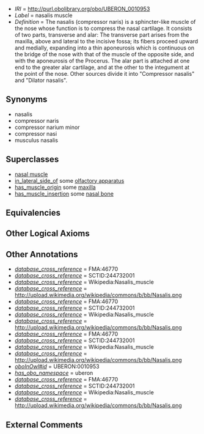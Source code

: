  * *IRI* = http://purl.obolibrary.org/obo/UBERON_0010953
 * *Label* = nasalis muscle
 * *Definition* = The nasalis (compressor naris) is a sphincter-like muscle of the nose whose function is to compress the nasal cartilage. It consists of two parts, transverse and alar: The transverse part arises from the maxilla, above and lateral to the incisive fossa; its fibers proceed upward and medially, expanding into a thin aponeurosis which is continuous on the bridge of the nose with that of the muscle of the opposite side, and with the aponeurosis of the Procerus. The alar part is attached at one end to the greater alar cartilage, and at the other to the integument at the point of the nose. Other sources divide it into "Compressor nasalis" and "Dilator nasalis".

## Synonyms

 * nasalis
 * compressor naris
 * compressor narium minor
 * compressor nasi
 * musculus nasalis

## Superclasses

 * [nasal muscle](../../UBERON/22/UBERON_0008522.md)
 * [in_lateral_side_of](../../BSPO/26/BSPO_0000126.md) some [olfactory apparatus](../../UBERON/04/UBERON_0000004.md)
 * [has_muscle_origin](../../RO/72/RO_0002372.md) some [maxilla](../../UBERON/97/UBERON_0002397.md)
 * [has_muscle_insertion](../../RO/73/RO_0002373.md) some [nasal bone](../../UBERON/81/UBERON_0001681.md)

## Equivalencies


## Other Logical Axioms


## Other Annotations

 * *[database_cross_reference](../../ef/oboInOwl#hasDbXref.md)* = FMA:46770
 * *[database_cross_reference](../../ef/oboInOwl#hasDbXref.md)* = SCTID:244732001
 * *[database_cross_reference](../../ef/oboInOwl#hasDbXref.md)* = Wikipedia:Nasalis_muscle
 * *[database_cross_reference](../../ef/oboInOwl#hasDbXref.md)* = http://upload.wikimedia.org/wikipedia/commons/b/bb/Nasalis.png
 * *[database_cross_reference](../../ef/oboInOwl#hasDbXref.md)* = FMA:46770
 * *[database_cross_reference](../../ef/oboInOwl#hasDbXref.md)* = SCTID:244732001
 * *[database_cross_reference](../../ef/oboInOwl#hasDbXref.md)* = Wikipedia:Nasalis_muscle
 * *[database_cross_reference](../../ef/oboInOwl#hasDbXref.md)* = http://upload.wikimedia.org/wikipedia/commons/b/bb/Nasalis.png
 * *[database_cross_reference](../../ef/oboInOwl#hasDbXref.md)* = FMA:46770
 * *[database_cross_reference](../../ef/oboInOwl#hasDbXref.md)* = SCTID:244732001
 * *[database_cross_reference](../../ef/oboInOwl#hasDbXref.md)* = Wikipedia:Nasalis_muscle
 * *[database_cross_reference](../../ef/oboInOwl#hasDbXref.md)* = http://upload.wikimedia.org/wikipedia/commons/b/bb/Nasalis.png
 * *[oboInOwl#id](../../id/oboInOwl#id.md)* = UBERON:0010953
 * *[has_obo_namespace](../../ce/oboInOwl#hasOBONamespace.md)* = uberon
 * *[database_cross_reference](../../ef/oboInOwl#hasDbXref.md)* = FMA:46770
 * *[database_cross_reference](../../ef/oboInOwl#hasDbXref.md)* = SCTID:244732001
 * *[database_cross_reference](../../ef/oboInOwl#hasDbXref.md)* = Wikipedia:Nasalis_muscle
 * *[database_cross_reference](../../ef/oboInOwl#hasDbXref.md)* = http://upload.wikimedia.org/wikipedia/commons/b/bb/Nasalis.png

## External Comments

